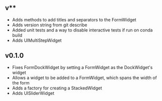 ## v**
* Adds methods to add titles and separators to the FormWidget
* Adds version string from git describe
* Added unit tests and a way to disable interactive tests if run on conda build
* Adds UIMultiStepWidget

## v0.1.0
* Fixes FormDockWidget by setting a FormWidget as the DockWidget's widget
* Allows a widget to be added to a FormWidget, which spans the width of the form
* Adds a factory for creating a StackedWidget
* Adds UISliderWidget

